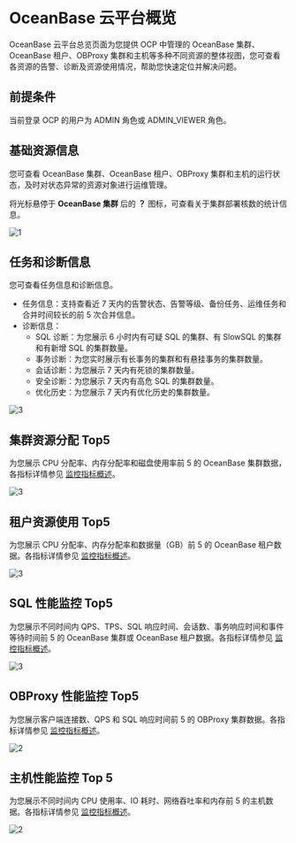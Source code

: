 # OceanBase 云平台概览

OceanBase 云平台总览页面为您提供 OCP 中管理的 OceanBase 集群、OceanBase 租户、OBProxy 集群和主机等多种不同资源的整体视图，您可查看各资源的告警、诊断及资源使用情况，帮助您快速定位并解决问题。

## 前提条件

当前登录 OCP 的用户为 ADMIN 角色或 ADMIN_VIEWER 角色。

## 基础资源信息

您可查看 OceanBase 集群、OceanBase 租户、OBProxy 集群和主机的运行状态，及时对状态异常的资源对象进行运维管理。

将光标悬停于 **OceanBase 集群** 后的 **？** 图标，可查看关于集群部署核数的统计信息。

![1](https://obbusiness-private.oss-cn-shanghai.aliyuncs.com/doc/img/ocp/432/OCP%E9%A2%84%E8%A7%88.png)

## 任务和诊断信息

您可查看任务信息和诊断信息。

* 任务信息：支持查看近 7 天内的告警状态、告警等级、备份任务、运维任务和合并时间较长的前 5 次合并信息。
* 诊断信息：
  * SQL 诊断：为您展示 6 小时内有可疑 SQL 的集群、有 SlowSQL 的集群和有新增 SQL 的集群数量。
  * 事务诊断：为您实时展示有长事务的集群和有悬挂事务的集群数量。
  * 会话诊断：为您展示 7 天内有死锁的集群数量。
  * 安全诊断：为您展示 7 天内有高危 SQL 的集群数量。
  * 优化历史：为您展示 7 天内有优化历史的集群数量。

![3](https://obbusiness-private.oss-cn-shanghai.aliyuncs.com/doc/img/ocp/401/%E4%BB%BB%E5%8A%A1%E5%92%8C%E8%AF%8A%E6%96%AD%E4%BF%A1%E6%81%AF1.png)

## 集群资源分配 Top5

为您展示 CPU 分配率、内存分配率和磁盘使用率前 5 的 OceanBase 集群数据，各指标详情参见 [监控指标概述](../../1900.reference-guide/300.monitoring-indicator-reference/100.overview-of-metrics.md)。

![3](https://obbusiness-private.oss-cn-shanghai.aliyuncs.com/doc/img/ocp/401/%E9%9B%86%E7%BE%A4%E8%B5%84%E6%BA%90%E5%88%86%E9%85%8D%20top5.png)

## 租户资源使用 Top5

为您展示 CPU 分配率、内存分配率和数据量（GB）前 5 的 OceanBase 租户数据。各指标详情参见 [监控指标概述](../../1900.reference-guide/300.monitoring-indicator-reference/100.overview-of-metrics.md)。

![3](https://obbusiness-private.oss-cn-shanghai.aliyuncs.com/doc/img/ocp/401/%E7%A7%9F%E6%88%B7%E8%B5%84%E6%BA%90%E4%BD%BF%E7%94%A8top5.png)

## SQL 性能监控 Top5

为您展示不同时间内 QPS、TPS、SQL 响应时间、会话数、事务响应时间和事件等待时间前 5 的 OceanBase 集群或 OceanBase 租户数据。各指标详情参见 [监控指标概述](../../1900.reference-guide/300.monitoring-indicator-reference/100.overview-of-metrics.md)。

![3](https://obbusiness-private.oss-cn-shanghai.aliyuncs.com/doc/img/ocp/401/SQL%E6%80%A7%E8%83%BD%E7%9B%91%E6%8E%A7top5.png)

## OBProxy 性能监控 Top5

为您展示客户端连接数、QPS 和 SQL 响应时间前 5 的 OBProxy 集群数据。各指标详情参见 [监控指标概述](../../1900.reference-guide/300.monitoring-indicator-reference/100.overview-of-metrics.md)。

![2](https://obbusiness-private.oss-cn-shanghai.aliyuncs.com/doc/img/ocp/421/obproxy%E6%80%A7%E8%83%BD%E7%9B%91%E6%8E%A7.png)

## 主机性能监控 Top 5

为您展示不同时间内 CPU 使用率、IO 耗时、网络吞吐率和内存前 5 的主机数据。各指标详情参见 [监控指标概述](../../1900.reference-guide/300.monitoring-indicator-reference/100.overview-of-metrics.md)。

![2](https://obbusiness-private.oss-cn-shanghai.aliyuncs.com/doc/img/ocp/421/%E4%B8%BB%E6%9C%BA%E6%80%A7%E8%83%BD%E7%9B%91%E6%8E%A7.png)
